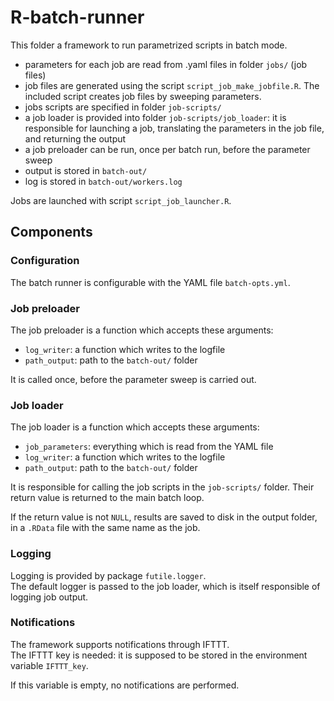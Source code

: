 # R-batch-runner

<!-- badges: start -->
<!-- badges: end -->

This folder a framework to run parametrized scripts in batch mode.

- parameters for each job are read from .yaml files in folder `jobs/` (job files)
- job files are generated using the script `script_job_make_jobfile.R`. The included script creates job files by sweeping parameters.
- jobs scripts are specified in folder `job-scripts/`
- a job loader is provided into folder `job-scripts/job_loader`: it is responsible for launching a job, translating the parameters in the job file, and returning the output
- a job preloader can be run, once per batch run, before the parameter sweep
- output is stored in `batch-out/`
- log is stored in `batch-out/workers.log`

Jobs are launched with script `script_job_launcher.R`.

## Components

### Configuration

The batch runner is configurable with the YAML file `batch-opts.yml`.

### Job preloader

The job preloader is a function which accepts these arguments:

- `log_writer`: a function which writes to the logfile
- `path_output`: path to the `batch-out/` folder

It is called once, before the parameter sweep is carried out.

### Job loader

The job loader is a function which accepts these arguments:

- `job_parameters`: everything which is read from the YAML file
- `log_writer`: a function which writes to the logfile
- `path_output`: path to the `batch-out/` folder

It is responsible for calling the job scripts in the `job-scripts/` folder.
Their return value is returned to the main batch loop.

If the return value is not `NULL`, results are saved to disk in the output folder, in a `.RData` file with the same name as the job.

### Logging

Logging is provided by package `futile.logger`.   
The default logger is passed to the job loader, which is itself responsible of logging job output.

### Notifications

The framework supports notifications through IFTTT.    
The IFTTT key is needed: it is supposed to be stored in the environment variable `IFTTT_key`.

If this variable is empty, no notifications are performed.




